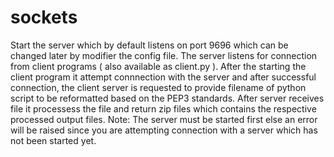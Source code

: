 # sockets
Start the server which by default listens on port 9696 which can be changed later by modifier the config file.
The server listens for connection from client programs ( also available as client.py ). After the starting the client program it attempt connnection with the server and after successful connection, the client server is requested to provide filename of python script to be reformatted based on the PEP3 standards. After server receives file it processess the file and return zip files which contains the respective processed output files. 
Note: The server must be started first else an error will be raised since you are attempting connection with a server which has not been started yet.
